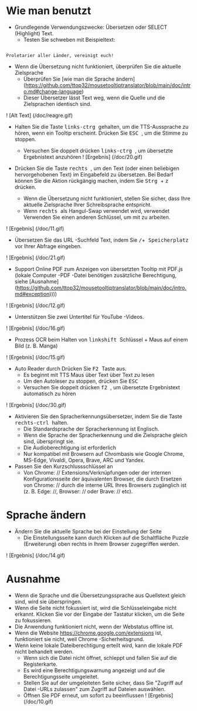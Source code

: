 # Wie man benutzt

- Grundlegende Verwendungszwecke: Übersetzen oder SELECT (Highlight) Text.
  - Testen Sie schweben mit Beispieltext:
```console

Proletarier aller Länder, vereinigt euch!
```

  - Wenn die Übersetzung nicht funktioniert, überprüfen Sie die aktuelle Zielsprache
    - Überprüfen Sie [wie man die Sprache ändern] (https://github.com/ttop32/mousetooltiptranslator/blob/main/doc/intro.md#change-language)
    - Dieser Übersetzer lässt Text weg, wenn die Quelle und die Zielsprachen identisch sind.

! [Alt Text] (/doc/reagre.gif)

- Halten Sie die Taste <KBD> links-ctrg </kbd> gehalten, um die TTS-Aussprache zu hören, wenn ein Tooltip erscheint. Drücken Sie <KBD> ESC </kbd>, um die Stimme zu stoppen.
  - Versuchen Sie doppelt drücken <kbd> links-ctrg </kbd>, um übersetzte Ergebnistext anzuhören
! [Ergebnis] (/doc/20.gif)

- Drücken Sie die Taste <KBD> rechts </kbd>, um den Text (oder einen beliebigen hervorgehobenen Text) im Eingabefeld zu übersetzen. Bei Bedarf können Sie die Aktion rückgängig machen, indem Sie <kbd> Strg </kbd> + <kbd> z </kbd> drücken.
  - Wenn die Übersetzung nicht funktioniert, stellen Sie sicher, dass Ihre aktuelle Zielsprache Ihrer Schreibsprache entspricht.
  - Wenn <kbd> rechts </kbd> als Hangul-Swap verwendet wird, verwendet
Verwenden Sie einen anderen Schlüssel, um mit zu arbeiten.

! [Ergebnis] (/doc/11.gif)

- Übersetzen Sie das URL -Suchfeld Text, indem Sie <kbd>/</kbd>+<kbd> Speicherplatz </kbd> vor Ihrer Abfrage eingeben.

! [Ergebnis] (/doc/21.gif)

- Support Online PDF zum Anzeigen von übersetzten Tooltip mit PDF.js (lokale Computer -PDF -Datei benötigen zusätzliche Berechtigung, siehe [Ausnahme] (https://github.com/ttop32/mousetooltiptranslator/blob/main/doc/intro.md#exception))))

! [Ergebnis] (/doc/12.gif)

- Unterstützen Sie zwei Untertitel für YouTube -Videos.

! [Ergebnis] (/doc/16.gif)

- Prozess OCR beim Halten von <kbd> linkshift </kbd> Schlüssel + Maus auf einem Bild (z. B. Manga)

! [Ergebnis] (/doc/15.gif)

- Auto Reader durch Drücken Sie <KBD> F2 </kbd> Taste aus.
  - Es beginnt mit TTS Maus über Text über Text zu lesen
  - Um den Autoleser zu stoppen, drücken Sie <kbd> ESC </kbd>
  - Versuchen Sie doppelt drücken <kbd> f2 </kbd>, um übersetzte Ergebnistext automatisch zu hören

! [Ergebnis] (/doc/30.gif)

- Aktivieren Sie den Spracherkennungsübersetzer, indem Sie die Taste <KBD> rechts-ctrl </kbd> halten.
  - Die Standardsprache der Spracherkennung ist Englisch.
  - Wenn die Sprache der Spracherkennung und die Zielsprache gleich sind, überspringt sie.
  - Die Audioberechtigung ist erforderlich
  - Nur kompatibel mit Browsern auf Chrombasis wie Google Chrome, MS-Edge, Vivaldi, Opera, Brave, ARC und Yandex.
- Passen Sie den Kurzschlussschlüssel an
  - Von Chrome: // Extensions/Verknüpfungen oder der internen Konfigurationsseite der äquivalenten Browser, die durch Ersetzen von Chrome: // durch die interne URL Ihres Browsers zugänglich ist (z. B. Edge: //, Browser: // oder Brave: // etc).
# Sprache ändern
- Ändern Sie die aktuelle Sprache bei der Einstellung der Seite
  - Die Einstellungsseite kann durch Klicken auf die Schaltfläche Puzzle (Erweiterung) oben rechts in Ihrem Browser zugegriffen werden.

! [Ergebnis] (/doc/14.gif)


# Ausnahme

- Wenn die Sprache und die Übersetzungssprache aus Quellstext gleich sind, wird sie überspringen.
- Wenn die Seite nicht fokussiert ist, wird die Schlüsseleingabe nicht erkannt.
Klicken Sie vor der Eingabe der Tastatur klicken, um die Seite zu fokussieren.
- Die Anwendung funktioniert nicht, wenn der Webstatus offline ist.
- Wenn die Website <https://chrome.google.com/extensions> ist, funktioniert sie nicht, weil Chrome -Sicherheitsgrund.
- Wenn keine lokale Dateiberechtigung erteilt wird, kann die lokale PDF nicht behandelt werden.
  - Wenn sich die Datei nicht öffnet, schleppt und fallen Sie auf die Registerkarte.
  - Es wird eine Berechtigungswarnung angezeigt und auf die Berechtigungsseite umgeleitet.
  - Stellen Sie auf der umgeleiteten Seite sicher, dass Sie "Zugriff auf Datei -URLs zulassen" zum Zugriff auf Dateien auswählen.
  - Öffnen Sie PDF erneut, um sofort zu beeinflussen
! [Ergebnis] (/doc/10.gif)
